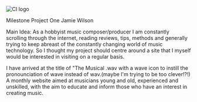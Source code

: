 ![CI logo](https://codeinstitute.s3.amazonaws.com/fullstack/ci_logo_small.png)

Milestone Project One
Jamie Wilson

Main Idea:
As a hobbyist music composer/producer I am constantly scrolling through the internet, 
reading reviews, tips, methods and generally trying to keep abreast of the constantly 
changing world of music technology. So I thought my project should centre around a site
that I myself would be interested in visiting on a regular basis.

I have arrived at the title of "The Musical .wav with a wave icon to instill the 
pronounciation of wave instead of wav.(maybe I'm trying to be too clever!?!)
A monthly website aimed at musicians young and old, experienced and unskilled, 
with the aim to educate and inform those who have an interest in creating music.
